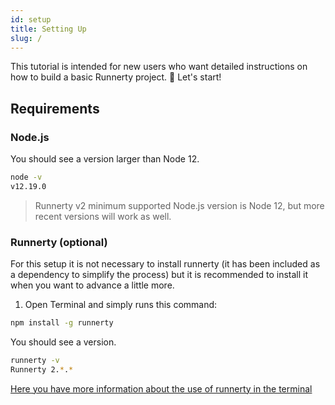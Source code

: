 ```yaml
---
id: setup
title: Setting Up
slug: /
---
```


This tutorial is intended for new users who want detailed instructions on how to build a basic Runnerty project. 🚀 Let's start!

## Requirements

### Node.js

You should see a version larger than Node 12.

```sh
node -v
v12.19.0
```

> Runnerty v2 minimum supported Node.js version is Node 12, but more recent versions will work as well.

### Runnerty (optional)

For this setup it is not necessary to install runnerty (it has been included as a dependency to simplify the process) but it is recommended to install it when you want to advance a little more.

1. Open Terminal and simply runs this command:

```sh
npm install -g runnerty
```

You should see a version.

```sh
runnerty -v
Runnerty 2.*.*
```

[Here you have more information about the use of runnerty in the terminal](CLI.md)
